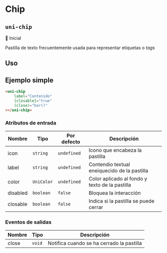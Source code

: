 Chip
===================
`uni-chip`
---
:large_blue_circle: Inicial

Pastilla de texto frecuentemente usada para representar etiquetas o *tags*

## Uso

## Ejemplo simple

```html
<uni-chip
    label="Contenido"
    [closable]="true"
    (close)="bar()"
></uni-chip>

```

### Atributos de entrada

| Nombre   | Tipo         | Por defecto | Descripción 
| -------- | ------------ | ----------- | -----------
| icon     | `string`     | `undefined` | Icono que encabeza la pastilla
| label    | `string`     | `undefined` | Contendio textual eneiquecido de la pastilla
| color    | `UniColor`   | `undefined` | Color aplicado al fondo y texto de la pastilla
| disabled | `boolean`    | `false`     | Bloquea la interacción
| closable | `boolean`    | `false`     | Indica si la pastilla se puede cerrar

### Eventos de salidas

| Nombre         | Tipo         | Descripción
| -------------- | ------------ | -----------
| close          | `void`       | Notifica cuando se ha cerrado la pastilla
